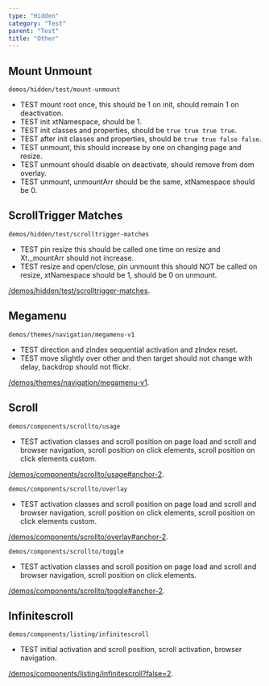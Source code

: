 ```yaml
---
type: "Hidden"
category: "Test"
parent: "Test"
title: "Other"
---
```


## Mount Unmount

`demos/hidden/test/mount-unmount`
- TEST mount root once, this should be 1 on init, should remain 1 on deactivation.
- TEST init xtNamespace, should be 1.
- TEST init classes and properties, should be `true true true true`.
- TEST after init classes and properties, should be `true true false false`.
- TEST unmount, this should increase by one on changing page and resize.
- TEST unmount should disable on deactivate, should remove from dom overlay.
- TEST unmount, unmountArr should be the same, xtNamespace should be 0.

<demo>
  <demoinline src="demos/hidden/test/mount-unmount">
  </demoinline>
</demo>

## ScrollTrigger Matches

`demos/hidden/test/scrolltrigger-matches`
- TEST pin resize this should be called one time on resize and Xt._mountArr should not increase.
- TEST resize and open/close, pin unmount this should NOT be called on resize, xtNamespace should be 1, should be 0 on unmount.

[/demos/hidden/test/scrolltrigger-matches](/demos/hidden/test/scrolltrigger-matches).

## Megamenu

`demos/themes/navigation/megamenu-v1`
- TEST direction and zIndex sequential activation and zIndex reset.
- TEST move slightly over other and then target should not change with delay, backdrop should not flickr.

[/demos/themes/navigation/megamenu-v1](/demos/themes/navigation/megamenu-v1).

## Scroll

`demos/components/scrollto/usage`
- TEST activation classes and scroll position on page load and scroll and browser navigation, scroll position on click elements, scroll position on click elements custom.

[/demos/components/scrollto/usage#anchor-2](/demos/components/scrollto/usage#anchor-2).

`demos/components/scrollto/overlay`
- TEST activation classes and scroll position on page load and scroll and browser navigation, scroll position on click elements, scroll position on click elements custom.

[/demos/components/scrollto/overlay#anchor-2](/demos/components/scrollto/overlay#anchor-2).

`demos/components/scrollto/toggle`
- TEST activation classes and scroll position on page load and scroll and browser navigation, scroll position on click elements.

[/demos/components/scrollto/toggle#anchor-2](/demos/components/scrollto/toggle#anchor-2).

## Infinitescroll

`demos/components/listing/infinitescroll`
- TEST initial activation and scroll position, scroll activation, browser navigation.

[/demos/components/listing/infinitescroll?false=2](/demos/components/listing/infinitescroll?false=2).
